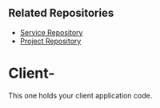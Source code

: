 ## Related Repositories
- [Service Repository](https://github.com/calvin-cs262-fall2025-teamH/Service)
- [Project Repository](https://github.com/calvin-cs262-fall2025-teamH/Project)

# Client-
This one holds your client application code. 
